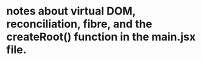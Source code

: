 # notes about virtual DOM, reconciliation, fibre, and the createRoot() function in the main.jsx file.

